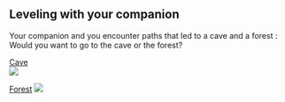 ## Leveling with your companion

Your companion and you encounter paths that led to a cave and a forest : Would you want to go to the cave or the forest?

[Cave](cave.md)    
![](../images/cave.jpg)                

[Forest](forest.md)
![](../images/forest.jpg)  